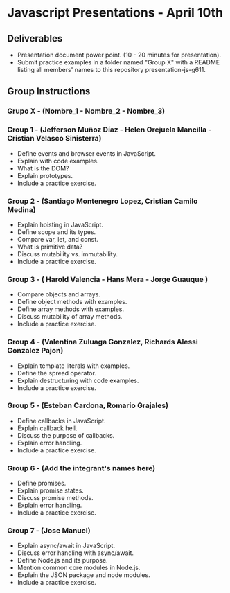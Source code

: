 # Javascript Presentations - April 10th

## Deliverables

  - Presentation document power point. (10 - 20 minutes for presentation).
  - Submit practice examples in a folder named "Group X" with a README listing all members' names to this repository presentation-js-g611.

## Group Instructions

### Grupo X - (Nombre_1 - Nombre_2 - Nombre_3)

### Group 1 - (Jefferson Muñoz Díaz - Helen Orejuela Mancilla - Cristian Velasco Sinisterra)

  - Define events and browser events in JavaScript.
  - Explain with code examples.
  - What is the DOM?
  - Explain prototypes.
  - Include a practice exercise.

### Group 2 - (Santiago Montenegro Lopez, Cristian Camilo Medina)

  - Explain hoisting in JavaScript.
  - Define scope and its types.
  - Compare var, let, and const.
  - What is primitive data?
  - Discuss mutability vs. immutability.
  - Include a practice exercise.

### Group 3 - ( Harold Valencia - Hans Mera - Jorge Guauque )

  - Compare objects and arrays.
  - Define object methods with examples.
  - Define array methods with examples.
  - Discuss mutability of array methods.
  - Include a practice exercise.

### Group 4 - (Valentina Zuluaga Gonzalez, Richards Alessi Gonzalez Pajon)

  - Explain template literals with examples.
  - Define the spread operator.
  - Explain destructuring with code examples.
  - Include a practice exercise.

### Group 5 - (Esteban Cardona, Romario Grajales)

  - Define callbacks in JavaScript.
  - Explain callback hell.
  - Discuss the purpose of callbacks.
  - Explain error handling.
  - Include a practice exercise.

### Group 6 - (Add the integrant's names here)

  - Define promises.
  - Explain promise states.
  - Discuss promise methods.
  - Explain error handling.
  - Include a practice exercise.

### Group 7 - (Jose Manuel)

  - Explain async/await in JavaScript.
  - Discuss error handling with async/await.
  - Define Node.js and its purpose.
  - Mention common core modules in Node.js.
  - Explain the JSON package and node modules.
  - Include a practice exercise.
